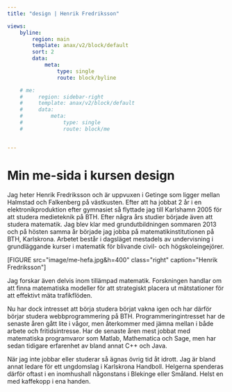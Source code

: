 ```yaml
---
title: "design | Henrik Fredriksson"

views:
    byline:
        region: main
        template: anax/v2/block/default
        sort: 2
        data:
            meta: 
                type: single
                route: block/byline

    # me:
    #     region: sidebar-right
    #     template: anax/v2/block/default
    #     data:
    #         meta: 
    #             type: single
    #             route: block/me


---
```

# Min me-sida i kursen design


Jag heter Henrik Fredriksson och är uppvuxen i Getinge som ligger mellan
Halmstad och Falkenberg på västkusten. Efter att ha jobbat 2 år i en
elektronikproduktion efter gymnasiet så flyttade jag till Karlshamn 2005 för att
studera medieteknik på BTH. Efter några års studier började även att studera
matematik. Jag blev klar med grundutbildningen sommaren 2013 och på hösten samma
år började jag jobba på matematikinstitutionen på BTH, Karlskrona. Arbetet
består i dagsläget mestadels av undervisning i grundläggande kurser i matematik
för blivande civil- och högskoleingejörer. 

[FIGURE src="image/me-hefa.jpg&h=400" class="right" caption="Henrik Fredriksson"]

Jag forskar även delvis inom tillämpad matematik. Forskningen handlar om att finna matematiska modeller för
att strategiskt placera ut mätstationer för att effektivt mäta trafikflöden.

Nu har dock intresset att börja studera börjat vakna igen och har därför börjar
studera webbprogrammering på BTH. Programmeringintresset har de senaste åren
gått lite i vågor, men återkommer med jämna mellan i både arbete och
fritidsintresse. Har de senaste åren mest jobbat med matematiska programvaror
som Matlab, Mathematica och Sage, men har sedan tidigare erfarenhet av bland
annat C++ och Java.

När jag inte jobbar eller studerar så ägnas övrig tid åt idrott. Jag är bland annat ledare för ett ungdomslag i Karlskrona Handboll. Helgerna spenderas därför oftast i en inomhushall någonstans i Blekinge eller Småland. Helst en med kaffekopp i ena handen. 
